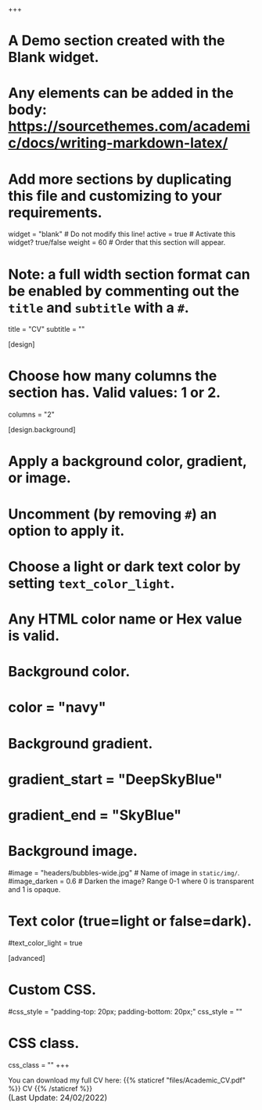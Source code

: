 +++
# A Demo section created with the Blank widget.
# Any elements can be added in the body: https://sourcethemes.com/academic/docs/writing-markdown-latex/
# Add more sections by duplicating this file and customizing to your requirements.

widget = "blank"  # Do not modify this line!
active = true  # Activate this widget? true/false
weight = 60  # Order that this section will appear.

# Note: a full width section format can be enabled by commenting out the `title` and `subtitle` with a `#`.
title = "CV"
subtitle = ""

[design]
  # Choose how many columns the section has. Valid values: 1 or 2.
  columns = "2"

[design.background]
  # Apply a background color, gradient, or image.
  #   Uncomment (by removing `#`) an option to apply it.
  #   Choose a light or dark text color by setting `text_color_light`.
  #   Any HTML color name or Hex value is valid.

  # Background color.
  # color = "navy"
  
  # Background gradient.
  # gradient_start = "DeepSkyBlue"
  # gradient_end = "SkyBlue"
  
  # Background image.
  #image = "headers/bubbles-wide.jpg"  # Name of image in `static/img/`.
  #image_darken = 0.6  # Darken the image? Range 0-1 where 0 is transparent and 1 is opaque.

  # Text color (true=light or false=dark).
  #text_color_light = true

[advanced]
 # Custom CSS. 
 #css_style = "padding-top: 20px; padding-bottom: 20px;"
 css_style = ""
 # CSS class.
 css_class = ""
+++

You can download my full CV here: {{% staticref "files/Academic_CV.pdf" %}} CV {{% /staticref %}}<br>
<span style = 'font-size: 16px'>(Last Update: 24/02/2022)</span>
